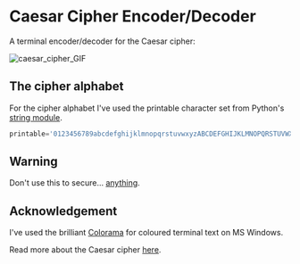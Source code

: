 # Caesar Cipher Encoder/Decoder

A terminal encoder/decoder for the Caesar cipher:

![caesar_cipher_GIF](https://user-images.githubusercontent.com/84557025/163131347-e67ff5fd-da06-4f45-bd59-973ebd92366d.gif)

## The cipher alphabet

For the cipher alphabet I've used the printable character set from Python's [string module](https://pymotw.com/3/string/index.html).

```python 
printable='0123456789abcdefghijklmnopqrstuvwxyzABCDEFGHIJKLMNOPQRSTUVWXYZ!"#$%&\'()*+,-./:;<=>?@[\\]^_`{|}~ \t\n\r\x0b\x0c'
```

## Warning

Don't use this to secure... [anything](https://cryptogramcenter.com/caesar-cipher-not-secure/).

## Acknowledgement 
I've used the brilliant [Colorama](https://github.com/tartley/colorama) for coloured terminal text on MS Windows.

Read more about the Caesar cipher [here](http://practicalcryptography.com/ciphers/caesar-cipher/).
